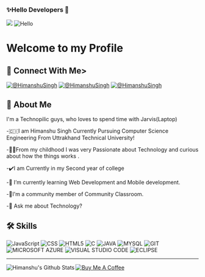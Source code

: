 ### ✨Hello Developers 🙌
![](https://komarev.com/ghpvc/?username=Himanxu1&style=flat-square)
![Hello](https://user-images.githubusercontent.com/80101755/155848010-e1732bb3-45d2-4620-bab7-0876251ecf30.png )


# Welcome to my Profile
## 🔗 Connect With Me>
[![@HimanshuSingh](https://img.shields.io/badge/@HimanshuSingh-000?style=for-the-badge&logo=ko-fi&logoColor=white)](https://himanshusingh.me/)
[![@HimanshuSingh](https://img.shields.io/badge/@HimanshuSingh-0A66C2?style=for-the-badge&logo=linkedin&logoColor=white)](https://www.linkedin.com/in/himanshu-singh-692403202/)
[![@HimanshuSingh](https://img.shields.io/badge/@HimanshuSingh-1DA1F2?style=for-the-badge&logo=twitter&logoColor=white)](https://twitter.com/Himanxu31)


## 🚀 About Me
I'm a Technopilic guys, who loves to spend time with Jarvis(Laptop)

-🇨🇮I am Himanshu Singh Currently Pursuing Computer Science Engineering From Uttrakhand Technical University!


-👨‍💻From my childhood I was very Passionate about Technology and curious about how the things works .

-✔️I am Currently in my Second year of college

-🌱 I’m currently learning Web Development and Mobile development.

-🤖I'm a community member of Community Classroom.

-💬 Ask me about Technology?

## 🛠 Skills

![JavaScript](https://img.shields.io/badge/javascript-%23323330.svg?style=for-the-badge&logo=javascript&logoColor=%23F7DF1E)
![CSS](https://img.shields.io/badge/CSS3-1572B6?style=for-the-badge&logo=css3&logoColor=white)
![HTML5](https://img.shields.io/badge/HTML5-E34F26?style=for-the-badge&logo=html5&logoColor=white)
![C](https://img.shields.io/badge/C-00599C?style=for-the-badge&logo=c&logoColor=white)
![JAVA](https://img.shields.io/badge/Java-ED8B00?style=for-the-badge&logo=java&logoColor=white)
![MYSQL](https://img.shields.io/badge/MySQL-00000F?style=for-the-badge&logo=mysql&logoColor=white)
![GIT](https://img.shields.io/badge/Git-F05032?style=for-the-badge&logo=git&logoColor=white)
![MICROSOFT AZURE](https://img.shields.io/badge/microsoft%20azure-0089D6?style=for-the-badge&logo=microsoft-azure&logoColor=white)
![VISUAL STUDIO CODE](https://img.shields.io/badge/Visual_Studio_Code-0078D4?style=for-the-badge&logo=visual%20studio%20code&logoColor=white)
![ECLIPSE](https://img.shields.io/badge/Eclipse-2C2255?style=for-the-badge&logo=eclipse&logoColor=white)

---


<img align="left" alt="Himanshu's Github Stats" src="https://github-readme-stats.vercel.app/api?username=Himanxu1&show_icons=true&hide_border=true&theme=dracula" />  





  

<!--
**Himanxu1/Himanxu1** is a ✨ _special_ ✨ repository because its `README.md` (this file) appears on your GitHub profile.

Here are some ideas to get you started:

- 🔭 I’m currently working on ...
- 🌱 I’m currently learning ...
- 👯 I’m looking to collaborate on ...
- 🤔 I’m looking for help with ...
- 💬 Ask me about ...
- 📫 How to reach me: ...
- 😄 Pronouns: ...
- ⚡ Fun fact: ...
-->
[![Buy Me A Coffee](https://cdn.buymeacoffee.com/buttons/default-black.png)](https://www.buymeacoffee.com/Himanxu31)
